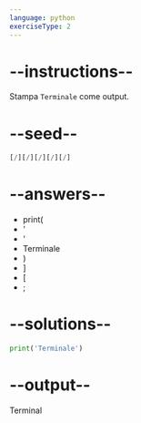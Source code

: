 ```yaml
---
language: python
exerciseType: 2
---
```


# --instructions--

Stampa `Terminale` come output.

# --seed--

```python
[/][/][/][/][/]
```

# --answers--

- print(
- '
- '
- Terminale
- )
- ]
- [
- ;

# --solutions--

```python
print('Terminale')
```

# --output--

Terminal
